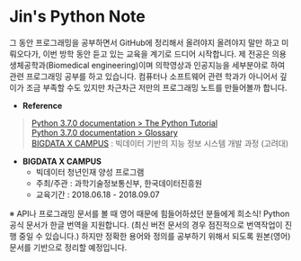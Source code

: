 # Jin's Python Note

그 동안 프로그래밍을 공부하면서 GitHub에 정리해서 올려야지 올려야지 말만 하고 미뤄오다가, 이번 방학 동안 듣고 있는 교육을 계기로 드디어 시작합니다. 제 전공은 의용생체공학과(Biomedical engineering)이며 의학영상과 인공지능을 세부분야로 하여 관련 프로그래밍 공부를 하고 있습니다. 컴퓨터나 소프트웨어 관련 학과가 아니어서 깊이가 조금 부족할 수도 있지만 차근차근 저만의 프로그래밍 노트를 만들어볼까 합니다.


* **Reference**

> [Python 3.7.0 documentation > The Python Tutorial](https://docs.python.org/3.7/tutorial/index.html)  
> [Python 3.7.0 documentation > Glossary](https://docs.python.org/3.7/glossary.html)  
> [BIGDATA X CAMPUS](http://bigjob.dbguide.net/) : 빅데이터 기반의 지능 정보 시스템 개발 과정 (고려대)


* **BIGDATA X CAMPUS**
   * 빅데이터 청년인재 양성 프로그램
   * 주최/주관 : 과학기술정보통신부, 한국데이터진흥원
   * 교육기간 : 2018.06.18 - 2018.09.07


※ API나 프로그래밍 문서를 볼 때 영어 때문에 힘들어하셨던 분들에게 희소식! Python 공식 문서가 한글 번역을 지원합니다. (최신 버전 문서의 경우 점진적으로 번역작업이 진행 중일 수 있습니다.) 하지만 정확한 용어와 정의를 공부하기 위해서 되도록 원본(영어) 문서를 기반으로 정리할 예정입니다.
